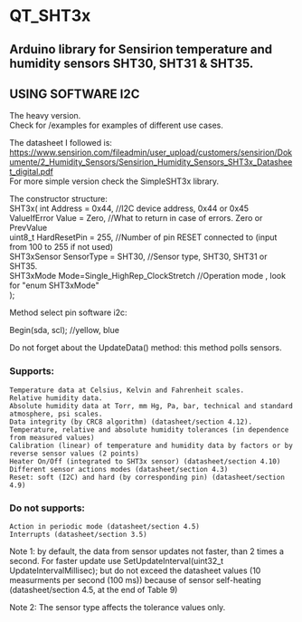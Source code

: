 # QT_SHT3x
## Arduino library for Sensirion temperature and humidity sensors SHT30, SHT31 & SHT35.
## USING SOFTWARE I2C
The heavy version.  
Check for /examples for examples of different use cases.  

The datasheet I followed is:  
https://www.sensirion.com/fileadmin/user_upload/customers/sensirion/Dokumente/2_Humidity_Sensors/Sensirion_Humidity_Sensors_SHT3x_Datasheet_digital.pdf  
For more simple version check the SimpleSHT3x library.  

The constructor structure:  
SHT3x(    int Address = 0x44, //I2C device address, 0x44 or 0x45  
        ValueIfError Value = Zero, //What to return in case of errors. Zero or PrevValue  
        uint8_t HardResetPin = 255, //Number of pin RESET connected to (input from 100 to 255 if not used)  
        SHT3xSensor SensorType = SHT30, //Sensor type, SHT30, SHT31 or SHT35.  
        SHT3xMode Mode=Single_HighRep_ClockStretch //Operation mode , look for "enum SHT3xMode"  
); 

Method select pin software i2c:

Begin(sda, scl); //yellow, blue

Do not forget about the UpdateData() method: this method polls sensors.


### Supports:  
    Temperature data at Celsius, Kelvin and Fahrenheit scales.  
    Relative humidity data.  
    Absolute humidity data at Torr, mm Hg, Pa, bar, technical and standard atmosphere, psi scales.  
    Data integrity (by CRC8 algorithm) (datasheet/section 4.12).  
    Temperature, relative and absolute humidity tolerances (in dependence from measured values)  
    Calibration (linear) of temperature and humidity data by factors or by reverse sensor values (2 points)  
    Heater On/Off (integrated to SHT3x sensor) (datasheet/section 4.10)  
    Different sensor actions modes (datasheet/section 4.3)  
    Reset: soft (I2C) and hard (by corresponding pin) (datasheet/section 4.9)  
    
### Do not supports:  
    Action in periodic mode (datasheet/section 4.5)  
    Interrupts (datasheet/section 3.5)  
    
    
    
Note 1: by default, the data from sensor updates not faster, than 2 times a second.
For faster update use SetUpdateInterval(uint32_t UpdateIntervalMillisec); but do not exceed the datasheet values (10 measurments per second (100 ms)) because of sensor self-heating (datasheet/section 4.5, at the end of Table 9)  

Note 2: The sensor type affects the tolerance values only.   
  
